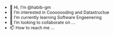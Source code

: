 - 👋 Hi, I’m @habib-gm
- 👀 I’m interested in Cooooooding and Datastructue
- 🌱 I’m currently learning Software Engeenering
- 💞️ I’m looking to collaborate on ...
- 📫 How to reach me ...

<!---
habib-gm/habib-gm is a ✨ special ✨ repository because its `README.md` (this file) appears on your GitHub profile.
You can click the Preview link to take a look at your changes.
--->
